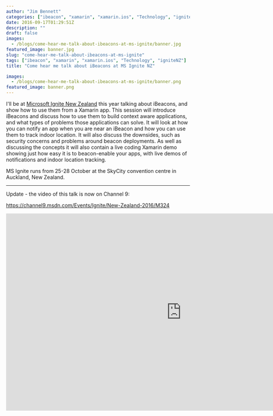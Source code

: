 ```yaml
---
author: "Jim Bennett"
categories: ["ibeacon", "xamarin", "xamarin.ios", "Technology", "igniteNZ"]
date: 2016-09-17T01:29:51Z
description: ""
draft: false
images:
  - /blogs/come-hear-me-talk-about-ibeacons-at-ms-ignite/banner.jpg
featured_image: banner.jpg
slug: "come-hear-me-talk-about-ibeacons-at-ms-ignite"
tags: ["ibeacon", "xamarin", "xamarin.ios", "Technology", "igniteNZ"]
title: "Come hear me talk about iBeacons at MS Ignite NZ"

images:
  - /blogs/come-hear-me-talk-about-ibeacons-at-ms-ignite/banner.png
featured_image: banner.png
---
```



I'll be at [Microsoft Ignite New Zealand](https://msignite.nz) this year talking about iBeacons, and show how to use them from a Xamarin app. This session will introduce iBeacons and discuss how to use them to build context aware applications, and what types of problems those applications can solve. It will look at how you can notify an app when you are near an iBeacon and how you can use them to track indoor location. It will also discuss the downsides, such as security concerns and problems around beacon deployments. As well as discussing the concepts it will also contain a live coding Xamarin demo showing just how easy it is to beacon-enable your apps, with live demos of notifications and indoor location tracking.

MS Ignite runs from 25-28 October at the SkyCity convention centre in Auckland, New Zealand.

<hr>

Update - the video of this talk is now on Channel 9:

https://channel9.msdn.com/Events/Ignite/New-Zealand-2016/M324

<iframe src="https://channel9.msdn.com/Events/Ignite/New-Zealand-2016/M324/player" width="960" height="540" allowFullScreen frameBorder="0"></iframe>

